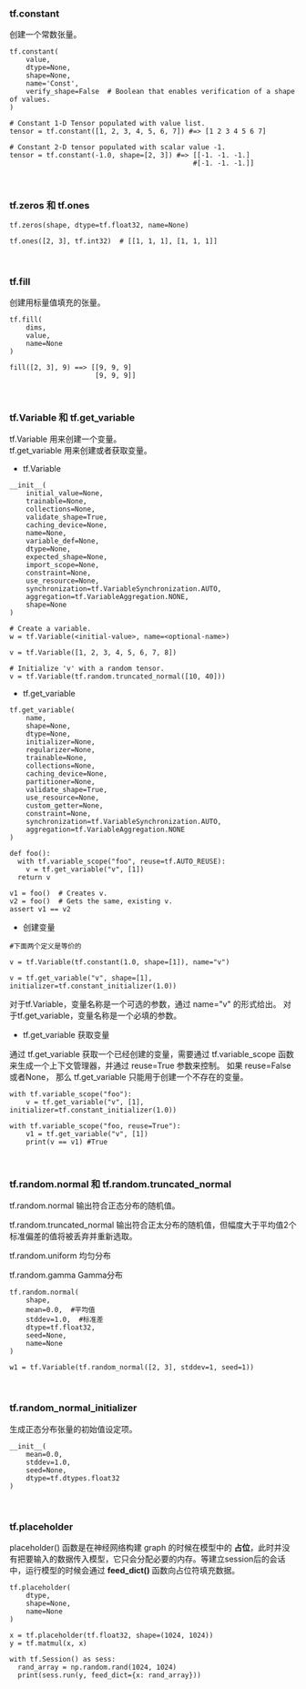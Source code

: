 ### tf.constant

创建一个常数张量。

```
tf.constant(
    value,
    dtype=None,
    shape=None,
    name='Const',
    verify_shape=False  # Boolean that enables verification of a shape of values.
)
```

```
# Constant 1-D Tensor populated with value list.
tensor = tf.constant([1, 2, 3, 4, 5, 6, 7]) #=> [1 2 3 4 5 6 7]

# Constant 2-D tensor populated with scalar value -1.
tensor = tf.constant(-1.0, shape=[2, 3]) #=> [[-1. -1. -1.]
                                             #[-1. -1. -1.]]
```
<br>

### tf.zeros 和 tf.ones

```
tf.zeros(shape, dtype=tf.float32, name=None)
```

```
tf.ones([2, 3], tf.int32)  # [[1, 1, 1], [1, 1, 1]]
```
<br>

### tf.fill

创建用标量值填充的张量。

```
tf.fill(
    dims,
    value,
    name=None
)
```

```
fill([2, 3], 9) ==> [[9, 9, 9]
                     [9, 9, 9]]
```
<br>

### tf.Variable 和 tf.get_variable

tf.Variable 用来创建一个变量。<br>
tf.get_variable 用来创建或者获取变量。

- tf.Variable
```
__init__(
    initial_value=None,
    trainable=None,
    collections=None,
    validate_shape=True,
    caching_device=None,
    name=None,
    variable_def=None,
    dtype=None,
    expected_shape=None,
    import_scope=None,
    constraint=None,
    use_resource=None,
    synchronization=tf.VariableSynchronization.AUTO,
    aggregation=tf.VariableAggregation.NONE,
    shape=None
)
```

```
# Create a variable.
w = tf.Variable(<initial-value>, name=<optional-name>)

v = tf.Variable([1, 2, 3, 4, 5, 6, 7, 8])

# Initialize 'v' with a random tensor.
v = tf.Variable(tf.random.truncated_normal([10, 40]))
```

- tf.get_variable
```
tf.get_variable(
    name,
    shape=None,
    dtype=None,
    initializer=None,
    regularizer=None,
    trainable=None,
    collections=None,
    caching_device=None,
    partitioner=None,
    validate_shape=True,
    use_resource=None,
    custom_getter=None,
    constraint=None,
    synchronization=tf.VariableSynchronization.AUTO,
    aggregation=tf.VariableAggregation.NONE
)
```

```
def foo():
  with tf.variable_scope("foo", reuse=tf.AUTO_REUSE):
    v = tf.get_variable("v", [1])
  return v

v1 = foo()  # Creates v.
v2 = foo()  # Gets the same, existing v.
assert v1 == v2
```

- 创建变量
```
#下面两个定义是等价的

v = tf.Variable(tf.constant(1.0, shape=[1]), name="v")

v = tf.get_variable("v", shape=[1], initializer=tf.constant_initializer(1.0))
```

对于tf.Variable，变量名称是一个可选的参数，通过 name="v" 的形式给出。
对于tf.get_variable，变量名称是一个必填的参数。


- tf.get_variable 获取变量

通过 tf.get_variable 获取一个已经创建的变量，需要通过 tf.variable_scope 函数来生成一个上下文管理器，并通过 reuse=True 参数来控制。
如果 reuse=False或者None， 那么 tf.get_variable 只能用于创建一个不存在的变量。

```
with tf.variable_scope("foo"):
    v = tf.get_variable("v", [1], initializer=tf.constant_initializer(1.0))
    
with tf.variable_scope("foo, reuse=True"):
    v1 = tf.get_variable("v", [1])
    print(v == v1) #True
```
<br>

### tf.random.normal 和 tf.random.truncated_normal

tf.random.normal 输出符合正态分布的随机值。

tf.random.truncated_normal 输出符合正太分布的随机值，但幅度大于平均值2个标准偏差的值将被丢弃并重新选取。

tf.random.uniform 均匀分布

tf.random.gamma Gamma分布

```
tf.random.normal(
    shape,
    mean=0.0,  #平均值
    stddev=1.0,  #标准差
    dtype=tf.float32,
    seed=None,
    name=None
)
```

```
w1 = tf.Variable(tf.random_normal([2, 3], stddev=1, seed=1))
```
<br>

### tf.random_normal_initializer

生成正态分布张量的初始值设定项。

```
__init__(
    mean=0.0,
    stddev=1.0,
    seed=None,
    dtype=tf.dtypes.float32
)
```
<br>

### tf.placeholder

placeholder() 函数是在神经网络构建 graph 的时候在模型中的 **占位**，此时并没有把要输入的数据传入模型，它只会分配必要的内存。等建立session后的会话中，运行模型的时候会通过 **feed_dict()** 函数向占位符填充数据。

```
tf.placeholder(
    dtype,
    shape=None,
    name=None
)
```

```
x = tf.placeholder(tf.float32, shape=(1024, 1024))
y = tf.matmul(x, x)

with tf.Session() as sess:
  rand_array = np.random.rand(1024, 1024)
  print(sess.run(y, feed_dict={x: rand_array})) 
```

